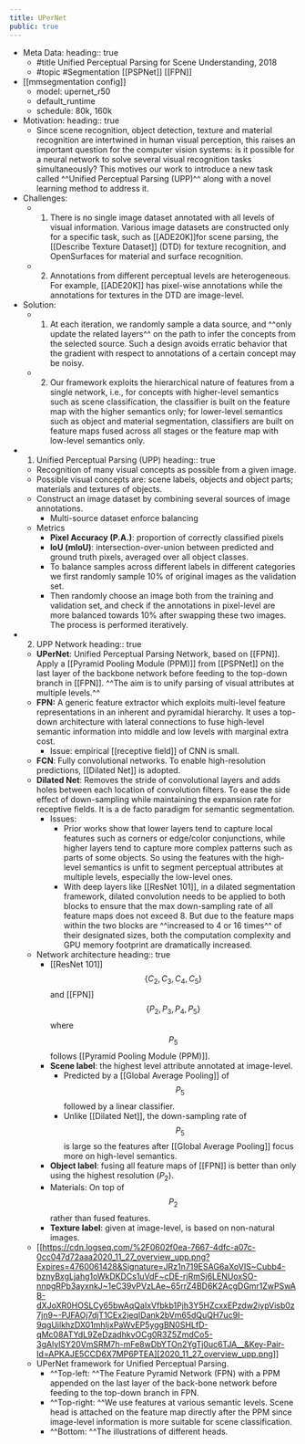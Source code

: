 ```yaml
---
title: UPerNet
public: true
---
```


- Meta Data:
  heading:: true
    - #title Unified Perceptual Parsing for Scene Understanding, 2018
    - #topic #Segmentation [[PSPNet]] [[FPN]]
- [[mmsegmentation config]]
    - model: upernet_r50
    - default_runtime
    - schedule: 80k, 160k
- Motivation: 
  heading:: true
    - Since scene recognition, object detection, texture and material recognition are intertwined in human visual perception, this raises an important question for the computer vision systems: is it possible for a neural network to solve several visual recognition tasks simultaneously? This motives our work to introduce a new task called ^^Unified Perceptual Parsing (UPP)^^ along with a novel learning method to address it.
- Challenges:
    - 1. There is no single image dataset annotated with all levels of visual information. Various image datasets are constructed only for a specific task, such as [[ADE20K]]for scene parsing, the [[Describe Texture Dataset]] (DTD) for texture recognition, and OpenSurfaces for material and surface recognition.
    - 2. Annotations from different perceptual levels are heterogeneous. For example, [[ADE20K]] has pixel-wise annotations while the annotations for textures in the DTD are image-level.
- Solution:
    - 1. At each iteration, we randomly sample a data source, and ^^only update the related layers^^ on the path to infer the concepts from the selected source. Such a design avoids erratic behavior that the gradient with respect to annotations of a certain concept may be noisy.
    - 2. Our framework exploits the hierarchical nature of features from a single network, i.e., for concepts with higher-level semantics such as scene classification, the classifier is built on the feature map with the higher semantics only; for lower-level semantics such as object and material segmentation, classifiers are built on feature maps fused across all stages or the feature map with low-level semantics only.
- 1. Unified Perceptual Parsing (UPP)
  heading:: true
    - Recognition of many visual concepts as possible from a given image.
    - Possible visual concepts are: scene labels, objects and object parts; materials and textures of objects.
    - Construct an image dataset by combining several sources of image annotations.
        - Multi-source dataset enforce balancing
    - Metrics
        - **Pixel Accuracy (P.A.)**: proportion of correctly classified pixels
        - **IoU (mIoU)**: intersection-over-union between predicted and ground truth pixels, averaged over all object classes.
        - To balance samples across different labels in different categories we first randomly sample 10% of original images as the validation set.
        - Then randomly choose an image both from the training and validation set, and check if the annotations in pixel-level are more balanced towards 10% after swapping these two images. The process is performed iteratively.
- 2. UPP Network
  heading:: true
    - **UPerNet**: Unified Perceptual Parsing Network, based on [[FPN]]. Apply a [[Pyramid Pooling Module (PPM)]] from [[PSPNet]] on the last layer of the backbone network before feeding to the top-down branch in [[FPN]]. ^^The aim is to unify parsing of visual attributes at multiple levels.^^
    - **FPN:** A generic feature extractor which exploits multi-level feature representations in an inherent and pyramidal hierarchy. It uses a top-down architecture with lateral connections to fuse high-level semantic information into middle and low levels with marginal extra cost.
        - Issue: empirical [[receptive field]] of CNN is small.
    - **FCN**: Fully convolutional networks. To enable high-resolution predictions, [[Dilated Net]] is adopted.
    - **Dilated Net**: Removes the stride of convolutional layers and adds holes between each location of convolution filters. To ease the side effect of down-sampling while maintaining the expansion rate for receptive fields. It is a de facto paradigm for semantic segmentation.
        - Issues:
            - Prior works show that lower layers tend to capture local features such as corners or edge/color conjunctions, while higher layers tend to capture more complex patterns such as parts of some objects. So using the features with the high-level semantics is unfit to segment perceptual attributes at multiple levels, especially the low-level ones.
            - With deep layers like [[ResNet 101]], in a dilated segmentation framework, dilated convolution needs to be applied to both blocks to ensure that the max down-sampling rate of all feature maps does not exceed 8. But due to the feature maps within the two blocks are ^^increased to 4 or 16 times^^ of their designated sizes, both the computation complexity and GPU memory footprint are dramatically increased.
    - Network architecture
      heading:: true
        - [[ResNet 101]] $$ \{C_2,C_3,C_4,C_5\} $$ and [[FPN]] $$ \{P_2,P_3,P_4,P_5\} $$ where $$ P_5 $$ follows [[Pyramid Pooling Module (PPM)]].
        - **Scene label**: the highest level attribute annotated at image-level.
            - Predicted by a [[Global Average Pooling]] of $$ P_5 $$ followed by a linear classifier.
            - Unlike [[Dilated Net]], the down-sampling rate of $$ P_5 $$ is large so the features after [[Global Average Pooling]] focus more on high-level semantics.
        - **Object label**: fusing all feature maps of [[FPN]] is better than only using the highest resolution ($P_2$).
        - Materials: On top of $$P_2$$ rather than fused features.
        - **Texture label**: given at image-level, is based on non-natural images.
    - [[https://cdn.logseq.com/%2F0602f0ea-7667-4dfc-a07c-0cc047d72aaa2020_11_27_overview_upp.png?Expires=4760061428&Signature=JRz1n719ESAG6aXoVIS~Cubb4-bznyBxgLjahg1oWkDKDCs1uVdF~cDE-rjRmSj6LENUoxSO-nnpgRPb3ayxnkJ~1eC39vPVzLAe~65rrZ4BD6K2AcgDGmr1ZwPSwAB-dXJoXR0HOSLCy65bwAqQaIxVfbkb1Pjh3Y5HZcxxEPzdw2iypVisb0z7jn9~-PJFAOj7djT1CEx2jeqIDank2bVm65dQuQH7uc9I-9qgUilkhzDX01mhIjxPaWvEP5yggBN0SHLfD-qMc08ATYdL9ZeDzadhkvOCg0R3Z5ZmdCo5-3gAlylSY20VmSRM7h-mFe8wDbYTOn2YgTj0uc6TJA__&Key-Pair-Id=APKAJE5CCD6X7MP6PTEA][2020_11_27_overview_upp.png]]
    - UPerNet framework for Unified Perceptual Parsing.
        - ^^Top-left: ^^The Feature Pyramid Network (FPN) with a PPM appended on the last layer of the back-bone network before feeding to the top-down branch in FPN.
        - ^^Top-right: ^^We use features at various semantic levels. Scene head is attached on the feature map directly after the PPM since image-level information is more suitable for scene classification.
        - ^^Bottom: ^^The illustrations of different heads.